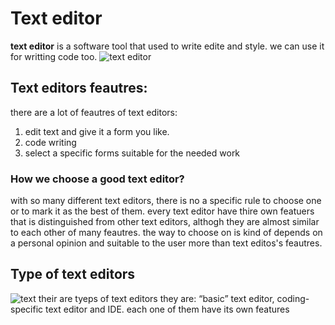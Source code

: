 # Text editor
__text editor__ is a software tool that used to write edite and style. we can use it for writting code too.
![text editor](https://fossbytes.com/wp-content/uploads/2016/12/best-text-editors-for-linux-1.jpg)
## Text editors feautres:
there are a lot of feautres of text editors:
1. edit text and give it a form you like.
2. code writing
3. select a specific forms suitable for the needed work
### How we choose a good text editor?
with so many different text editors, there is no a specific rule to choose one or to mark it as the best of them.
every text editor have thire own featuers that is distinguished from other text editors, althogh they are almost similar to each other of many feautres. 
the way to choose on is kind of depends on a personal opinion and suitable to the user more than text editos's feautres.

## Type of text editors
![text](https://www.howtogeek.com/wp-content/uploads/2012/04/00_lead_image_text_editors.png)
their are tyeps of text editors they are: “basic” text editor, coding-specific text editor and IDE.
each one of them have its own features

